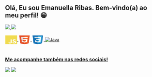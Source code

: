 ## Olá, Eu sou Emanuella Ribas. Bem-vindo(a) ao meu perfil! 😁

 <div>
   <a href="https://github.com/manuribas">
   <img height="180em" src="https://github-readme-stats.vercel.app/api?username=manuribas&show_icons=true&theme=radical&include_all_commits=true&count_private=true"/>
   <img height="180em" src="https://github-readme-stats.vercel.app/api/top-langs/?username=manuribas&layout=radical&langs_count=6&theme=tokyonight"/>

</div>
<div style="display: inline_block"><br>
  <img align="center" alt="Js" height="30" width="40" src="https://raw.githubusercontent.com/devicons/devicon/master/icons/javascript/javascript-plain.svg">
  <img align="center" alt="HTML" height="30" width="40" src="https://raw.githubusercontent.com/devicons/devicon/master/icons/html5/html5-original.svg">
  <img align="center" alt="CSS" height="30" width="40" src="https://raw.githubusercontent.com/devicons/devicon/master/icons/css3/css3-original.svg">
   <img align="center" alt="Java" height="30" width="40" src= "https://cdn.jsdelivr.net/gh/devicons/devicon/icons/java/java-original-wordmark.svg" />
</div>
 
 <br>
 
  ### Me acompanhe também nas redes sociais!
 
<div> 
   <a href = "mailto:emanuella.amorimm@gmail.com"><img src="https://img.shields.io/badge/-Gmail-%23333?style=for-the-badge&logo=gmail&logoColor=white" target="_red"></a>
  <a href="https://www.linkedin.com/in/emanuella-ribas-a36997254/" target="_blank"><img src="https://img.shields.io/badge/-LinkedIn-%230077B5?style=for-the-badge&logo=linkedin&logoColor=white" target="_blank"></a> 
 

</div>

